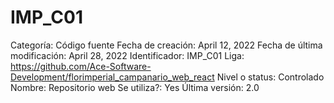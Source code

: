 # IMP_C01

Categoría: Código fuente
Fecha de creación: April 12, 2022
Fecha de última modificación: April 28, 2022
Identificador: IMP_C01
Liga: https://github.com/Ace-Software-Development/florimperial_campanario_web_react
Nivel o status: Controlado
Nombre: Repositorio web
Se utiliza?: Yes
Última versión: 2.0